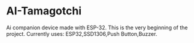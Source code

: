 # AI-Tamagotchi 
Ai companion device made with ESP-32.
This is the very beginning of the project.
Currently uses: ESP32,SSD1306,Push Button,Buzzer.

